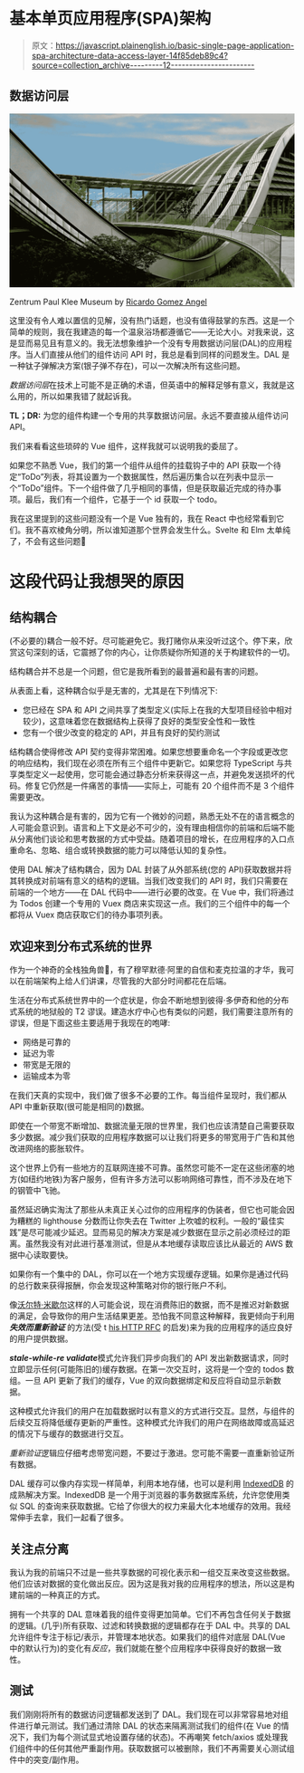 # 基本单页应用程序(SPA)架构

> 原文：<https://javascript.plainenglish.io/basic-single-page-application-spa-architecture-data-access-layer-14f85deb89c4?source=collection_archive---------12----------------------->

## 数据访问层

![](img/e4aff8eac8e2a4c209b582a4d8f7477c.png)

Zentrum Paul Klee Museum by [Ricardo Gomez Angel](https://unsplash.com/@ripato)

这里没有令人难以置信的见解，没有热门话题，也没有值得鼓掌的东西。这是一个简单的规则，我在我建造的每一个温泉浴场都遵循它——无论大小。对我来说，这是显而易见且有意义的。我无法想象维护一个没有专用数据访问层(DAL)的应用程序。当人们直接从他们的组件访问 API 时，我总是看到同样的问题发生。DAL 是一种钛子弹解决方案(银子弹不存在)，可以一次解决所有这些问题。

*数据访问层*在技术上可能不是正确的术语，但英语中的解释足够有意义，我就是这么用的，所以如果我错了就起诉我。

**TL；DR:** 为您的组件构建一个专用的共享数据访问层。永远不要直接从组件访问 API。

我们来看看这些琐碎的 Vue 组件，这样我就可以说明我的委屈了。

如果您不熟悉 Vue，我们的第一个组件从组件的挂载钩子中的 API 获取一个待定“ToDo”列表，将其设置为一个数据属性，然后遍历集合以在列表中显示一个“ToDo”组件。下一个组件做了几乎相同的事情，但是获取最近完成的待办事项。最后，我们有一个组件，它基于一个 id 获取一个 todo。

我在这里提到的这些问题没有一个是 Vue 独有的，我在 React 中也经常看到它们。我不喜欢棱角分明，所以谁知道那个世界会发生什么。Svelte 和 Elm 太单纯了，不会有这些问题🤘

# 这段代码让我想哭的原因

## 结构耦合

(不必要的)耦合一般不好。尽可能避免它。我打赌你从来没听过这个。停下来，欣赏这句深刻的话，它震撼了你的内心，让你质疑你所知道的关于构建软件的一切。

结构耦合并不总是一个问题，但它是我所看到的最普遍和最有害的问题。

从表面上看，这种耦合似乎是无害的，尤其是在下列情况下:

*   您已经在 SPA 和 API 之间共享了类型定义(实际上在我的大型项目经验中相对较少)，这意味着您在数据结构上获得了良好的类型安全性和一致性
*   您有一个很少改变的稳定的 API，并且有良好的契约测试

结构耦合使得修改 API 契约变得非常困难。如果您想要重命名一个字段或更改您的响应结构，我们现在必须在所有三个组件中更新它。如果您将 TypeScript 与共享类型定义一起使用，您可能会通过静态分析来获得这一点，并避免发送损坏的代码。修复它仍然是一件痛苦的事情——实际上，可能有 20 个组件而不是 3 个组件需要更改。

我认为这种耦合是有害的，因为它有一个微妙的问题，熟悉无处不在的语言概念的人可能会意识到。语言和上下文是必不可少的，没有理由相信你的前端和后端不能从分离他们谈论和思考数据的方式中受益。随着项目的增长，在应用程序的入口点重命名、忽略、组合或转换数据的能力可以降低认知的复杂性。

使用 DAL 解决了结构耦合，因为 DAL 封装了从外部系统(您的 API)获取数据并将其转换成对前端有意义的结构的逻辑。当我们改变我们的 API 时，我们只需要在前端的一个地方——在 DAL 代码中——进行必要的改变。在 Vue 中，我们将通过为 Todos 创建一个专用的 Vuex 商店来实现这一点。我们的三个组件中的每一个都将从 Vuex 商店获取它们的待办事项列表。

## 欢迎来到分布式系统的世界

作为一个神奇的全栈独角兽🦄，有了穆罕默德·阿里的自信和麦克拉温的才华，我可以在前端架构上给人们讲课，尽管我的大部分时间都花在后端。

生活在分布式系统世界中的一个症状是，你会不断地想到彼得·多伊奇和他的分布式系统的地狱般的 T2 谬误。建造水疗中心也有类似的问题，我们需要注意所有的谬误，但是下面这些主要适用于我现在的咆哮:

*   网络是可靠的
*   延迟为零
*   带宽是无限的
*   运输成本为零

在我们天真的实现中，我们做了很多不必要的工作。每当组件呈现时，我们都从 API 中重新获取(很可能是相同的)数据。

即使在一个带宽不断增加、数据流量无限的世界里，我们也应该清楚自己需要获取多少数据。减少我们获取的应用程序数据可以让我们将更多的带宽用于广告和其他改进网络的膨胀软件。

这个世界上仍有一些地方的互联网连接不可靠。虽然您可能不一定在这些闭塞的地方(如纽约地铁)为客户服务，但有许多方法可以影响网络可靠性，而不涉及在地下的钢管中飞驰。

虽然延迟确实淘汰了那些从未真正关心过你的应用程序的伪装者，但它也可能会因为糟糕的 lighthouse 分数而让你失去在 Twitter 上吹嘘的权利。一般的“最佳实践”是尽可能减少延迟。显而易见的解决方案是减少数据在显示之前必须经过的距离。虽然我没有对此进行基准测试，但是从本地缓存读取应该比从最近的 AWS 数据中心读取要快。

如果你有一个集中的 DAL，你可以在一个地方实现缓存逻辑。如果你是通过代码的总行数来获得报酬，你会发现这种策略对你的银行账户不利。

像[沃尔特·米歇尔](https://en.wikipedia.org/wiki/Stanford_marshmallow_experiment)这样的人可能会说，现在消费陈旧的数据，而不是推迟对新数据的满足，会导致你的用户生活结果更差。恐怕我不同意这种解释，我更倾向于利用 ***失效而重新验证*** 的方法(受 t [his HTTP RFC](https://tools.ietf.org/html/rfc5861#section-3) 的启发)来为我的应用程序的适应良好的用户提供数据。

***stale-while-re validate***模式允许我们异步向我们的 API 发出新数据请求，同时立即显示任何(可能陈旧的)缓存数据。在第一次交互时，这将是一个空的 todos 数组。一旦 API 更新了我们的缓存，Vue 的双向数据绑定和反应将自动显示新数据。

这种模式允许我们的用户在加载数据时以有意义的方式进行交互。显然，与组件的后续交互将降低缓存更新的严重性。这种模式允许我们的用户在网络故障或高延迟的情况下与缓存的数据进行交互。

*重新验证*逻辑应仔细考虑带宽问题，不要过于激进。您可能不需要一直重新验证所有数据。

DAL 缓存可以像内存实现一样简单，利用本地存储，也可以是利用 [IndexedDB](https://developer.mozilla.org/en-US/docs/Web/API/IndexedDB_API) 的成熟解决方案。IndexedDB 是一个用于浏览器的事务数据库系统，允许您使用类似 SQL 的查询来获取数据。它给了你很大的权力来最大化本地缓存的效用。我经常伸手去拿，我们一起看了很多。

## 关注点分离

我认为我的前端只不过是一些共享数据的可视化表示和一组交互来改变这些数据。他们应该对数据的变化做出反应。因为这是我对我的应用程序的想法，所以这是构建前端的一种真正的方式。

拥有一个共享的 DAL 意味着我的组件变得更加简单。它们不再包含任何关于数据的逻辑。(几乎)所有获取、过滤和转换数据的逻辑都存在于 DAL 中。共享的 DAL 允许组件专注于标记/表示，并管理本地状态。如果我们的组件对底层 DAL(Vue 中的默认行为)的变化有*反应*，我们就能在整个应用程序中获得良好的数据一致性。

## 测试

我们刚刚将所有的数据访问逻辑都发送到了 DAL。我们现在可以非常容易地对组件进行单元测试。我们通过清除 DAL 的状态来隔离测试我们的组件(在 Vue 的情况下，我们为每个测试显式地设置存储的状态)。不再嘲笑 fetch/axios 或处理我们组件中的任何其他严重副作用。获取数据可以被删除，我们不再需要关心测试组件中的突变/副作用。